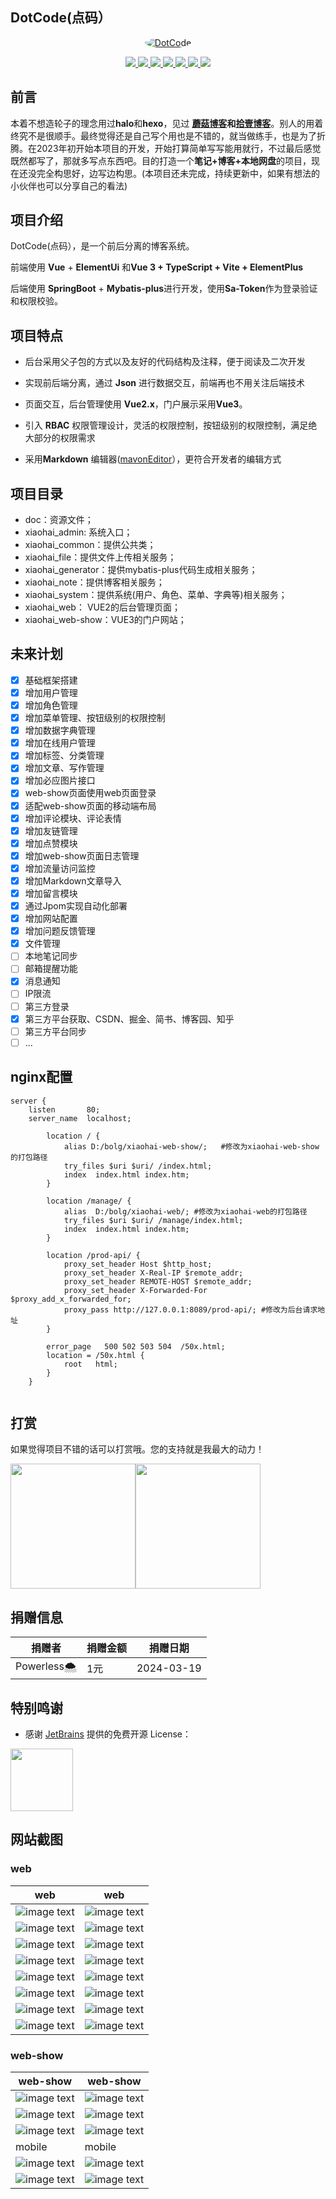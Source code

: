 ## DotCode(点码）

<p align=center>
  <a href="https://gitee.com/wch2019/xiaohai-blog">
    <img src="doc/docs/image/favicon.ico" alt="DotCode" style="border-radius: 50%">
  </a>
</p>

<p align="center">
   <a target="_blank" href="https://github.com/wch2019">
      <img src="https://img.shields.io/hexpm/l/plug.svg"/>
      <img src="https://img.shields.io/badge/JDK-17+-green.svg"/>
      <img src="https://img.shields.io/badge/springboot-2.7.7-green"/>
      <img src="https://img.shields.io/badge/vue-2.6.10-green"/>
      <img src="https://img.shields.io/badge/mysql-8.0+-green"/>
      <img src="https://img.shields.io/badge/mybatis--plus-3.5.3.1-green"/>
      <img src="https://img.shields.io/badge/redis-6.0.5-green"/>
   </a>
</p>

## 前言

 本着不想造轮子的理念用过**halo**和**hexo**，见过 **[蘑菇博客](https://gitee.com/moxi159753/mogu_blog_v2)**和**[拾壹博客](https://gitee.com/quequnlong/shiyi-blog)**。别人的用着终究不是很顺手。最终觉得还是自己写个用也是不错的，就当做练手，也是为了折腾。在2023年初开始本项目的开发，开始打算简单写写能用就行，不过最后感觉既然都写了，那就多写点东西吧。目的打造一个**笔记+博客+本地网盘**的项目，现在还没完全构思好，边写边构思。(本项目还未完成，持续更新中，如果有想法的小伙伴也可以分享自己的看法)

## 项目介绍

DotCode(点码），是一个前后分离的博客系统。

前端使用 **Vue** + **ElementUi** 和**Vue 3 + TypeScript + Vite + ElementPlus**

后端使用 **SpringBoot** + **Mybatis-plus**进行开发，使用**Sa-Token**作为登录验证和权限校验。

## 项目特点

- 后台采用父子包的方式以及友好的代码结构及注释，便于阅读及二次开发

- 实现前后端分离，通过 **Json** 进行数据交互，前端再也不用关注后端技术

- 页面交互，后台管理使用 **Vue2.x**，门户展示采用**Vue3**。

- 引入 **RBAC** 权限管理设计，灵活的权限控制，按钮级别的权限控制，满足绝大部分的权限需求

- 采用**Markdown** 编辑器([mavonEditor](www.mavoneditor.com)），更符合开发者的编辑方式

##  项目目录

- doc：资源文件；
- xiaohai_admin: 系统入口；
- xiaohai_common：提供公共类；
- xiaohai_file：提供文件上传相关服务；
- xiaohai_generator：提供mybatis-plus代码生成相关服务；
- xiaohai_note：提供博客相关服务；
- xiaohai_system：提供系统(用户、角色、菜单、字典等)相关服务；
- xiaohai_web： VUE2的后台管理页面；
- xiaohai_web-show：VUE3的门户网站；

## 未来计划

- [x] 基础框架搭建
- [x] 增加用户管理
- [x] 增加角色管理
- [x] 增加菜单管理、按钮级别的权限控制
- [x] 增加数据字典管理
- [x] 增加在线用户管理
- [x] 增加标签、分类管理
- [x] 增加文章、写作管理
- [x] 增加必应图片接口
- [x] web-show页面使用web页面登录
- [x] 适配web-show页面的移动端布局
- [x] 增加评论模块、评论表情
- [x] 增加友链管理
- [x] 增加点赞模块
- [x] 增加web-show页面日志管理
- [x] 增加流量访问监控
- [x] 增加Markdown文章导入
- [x] 增加留言模块
- [x] 通过Jpom实现自动化部署
- [x] 增加网站配置
- [x] 增加问题反馈管理
- [x] 文件管理
- [ ] 本地笔记同步
- [ ] 邮箱提醒功能
- [X] 消息通知
- [ ] IP限流
- [ ] 第三方登录
- [X] 第三方平台获取、CSDN、掘金、简书、博客园、知乎
- [ ] 第三方平台同步
- [ ] ...

## nginx配置

```    
server {
    listen       80;
    server_name  localhost;
    
        location / {
            alias D:/bolg/xiaohai-web-show/;   #修改为xiaohai-web-show的打包路径
            try_files $uri $uri/ /index.html;
            index  index.html index.htm;
        }
    
        location /manage/ {
            alias  D:/bolg/xiaohai-web/; #修改为xiaohai-web的打包路径
            try_files $uri $uri/ /manage/index.html;
            index  index.html index.htm;
        }
    
        location /prod-api/ {
    	    proxy_set_header Host $http_host;
    	    proxy_set_header X-Real-IP $remote_addr;
    	    proxy_set_header REMOTE-HOST $remote_addr;
    	    proxy_set_header X-Forwarded-For $proxy_add_x_forwarded_for;
    	    proxy_pass http://127.0.0.1:8089/prod-api/; #修改为后台请求地址
    	}
    
        error_page   500 502 503 504  /50x.html;
        location = /50x.html {
            root   html;
        }
    }
    
```
## 打赏
如果觉得项目不错的话可以打赏哦。您的支持就是我最大的动力！

<img src="./doc/docs/image/beg.gif" width="200"/><img src="./doc/docs/image/wxpay.jpg" width="200" />

## 捐赠信息

| 捐赠者     | 捐赠金额 | 捐赠日期   |
| ---------- | -------- | ---------- |
| Powerless🌨 | 1元      | 2024-03-19 |



## 特别鸣谢

- 感谢 [JetBrains](https://jb.gg/OpenSourceSupport) 提供的免费开源 License：

[<img src="./doc/docs/image/jb_beam.png" width="100" />](https://www.jetbrains.com/?from=xiaohai_blog)

## 网站截图

### web

|                     web                      |                     web                     |
|:--------------------------------------------:|:-------------------------------------------:|
| ![image text](doc/docs/image/web/register.png)  |  ![image text](doc/docs/image/web/login.png)   |
| ![image text](doc/docs/image/web/dashboard.png) | ![image text](doc/docs/image/web/article.png)  |
|   ![image text](doc/docs/image/web/edit.png)    |   ![image text](doc/docs/image/web/tags.png)   |
| ![image text](doc/docs/image/web/category.png)  | ![image text](doc/docs/image/web/comment.png)  |
|   ![image text](doc/docs/image/web/user.png)    |   ![image text](doc/docs/image/web/role.png)   |
|   ![image text](doc/docs/image/web/menu.png)    | ![image text](doc/docs/image/web/dictType.png) |
| ![image text](doc/docs/image/web/dictData.png)  |   ![image text](doc/docs/image/web/log.png)    |
| ![image text](doc/docs/image/web/log-view.png)  |  ![image text](doc/docs/image/web/online.png)  |

### web-show

| web-show                                               | web-show                                               |
|--------------------------------------------------------|--------------------------------------------------------|
| ![image text](doc/docs/image/web-show/index.png)          | ![image text](doc/docs/image/web-show/index-dark.png)     |
| ![image text](doc/docs/image/web-show/article.png)        | ![image text](doc/docs/image/web-show/back.png)           |
| ![image text](doc/docs/image/web-show/category.png)       | ![image text](doc/docs/image/web-show/search.png)         |
| mobile                                                 |  mobile                                                       |
| ![image text](doc/docs/image/web-show/mobile-index.png)   | ![image text](doc/docs/image/web-show/mobile-side.png)    |
| ![image text](doc/docs/image/web-show/mobile-article.png) | ![image text](doc/docs/image/web-show/mobile-comment.png) |

